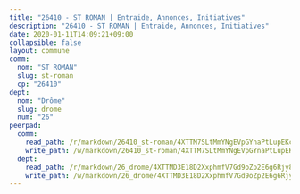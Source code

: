 ```yaml
---
title: "26410 - ST ROMAN | Entraide, Annonces, Initiatives"
description: "26410 - ST ROMAN | Entraide, Annonces, Initiatives"
date: 2020-01-11T14:09:21+09:00
collapsible: false
layout: commune
comm:
  nom: "ST ROMAN"
  slug: st-roman
  cp: "26410"
dept:
  nom: "Drôme"
  slug: drome
  num: "26"
peerpad:
  comm:
    read_path: /r/markdown/26410_st-roman/4XTTM7SLtMmYNgEVpGYnaPtLupEKcZmdPX2khDpG35A1z1HoL
    write_path: /w/markdown/26410_st-roman/4XTTM7SLtMmYNgEVpGYnaPtLupEKcZmdPX2khDpG35A1z1HoL-K3TgUfuWHkvwLk1idW7W3wNmp2GX9VAsNicRKbd5VBSa6LMvXY5LzwKcKgTYSmZrLaEuUqzKsM8zUeBwx1xz3qJvdKW2WyPrfGSENcHYUsZJDBR5RMn4hWqHmuKgUfdgRvuVWUjx
  dept:
    read_path: /r/markdown/26_drome/4XTTMD3E18D2XxphmfV7Gd9oZp2E6g6Rjy8yoyyuT4SyeeDZv
    write_path: /w/markdown/26_drome/4XTTMD3E18D2XxphmfV7Gd9oZp2E6g6Rjy8yoyyuT4SyeeDZv-K3TgUGX4nG6FnUgVjDeodHJBzD4Z7jTqAJwquijk1LCW8AWc9CAemuRZDQCZC8aha3sgQcHNRUHizJ1bQGiTeNjxAKKxoxsNxcJ7pjGzQ4icP1ftCA9sHED31LddZbCgpf6zkM4Q
---
```


